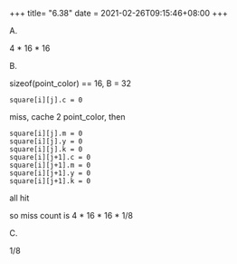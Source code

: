 +++
title= "6.38"
date = 2021-02-26T09:15:46+08:00
+++

A.

4 \* 16 \* 16

B.

sizeof(point_color) == 16, B = 32

    square[i][j].c = 0

miss, cache 2 point_color, then

    square[i][j].m = 0
    square[i][j].y = 0
    square[i][j].k = 0
    square[i][j+1].c = 0
    square[i][j+1].m = 0
    square[i][j+1].y = 0
    square[i][j+1].k = 0

all hit

so miss count is 4 \* 16 \* 16 \* 1/8

C.

1/8

